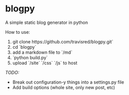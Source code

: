 blogpy
======

A simple static blog generator in python

How to use:
<ol>
<li>git clone https://github.com/travisred/blogpy.git`</li>
<li>cd `blogpy`</li>
<li>add a markdown file to `/md`</li>
<li>`python build.py`</li>
<li>upload `/site` `/css` `/js` to host</li>
</ol>

*TODO:*
* Break out configuration-y things into a settings.py file
* Add build options (whole site, only new post, etc)


